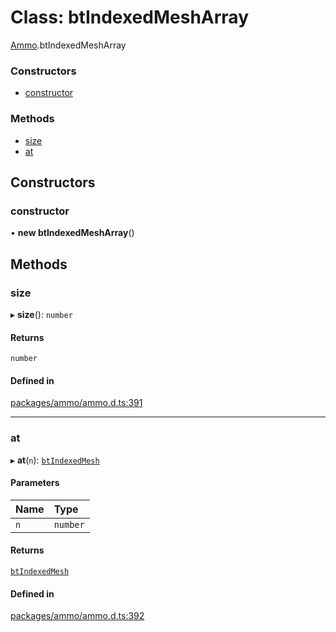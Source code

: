 # Class: btIndexedMeshArray

[Ammo](../modules/Ammo.md).btIndexedMeshArray

### Constructors

- [constructor](Ammo.btIndexedMeshArray.md#constructor)

### Methods

- [size](Ammo.btIndexedMeshArray.md#size)
- [at](Ammo.btIndexedMeshArray.md#at)

## Constructors

### constructor

• **new btIndexedMeshArray**()

## Methods

### size

▸ **size**(): `number`

#### Returns

`number`

#### Defined in

[packages/ammo/ammo.d.ts:391](https://github.com/Orillusion/orillusion/blob/main/packages/ammo/ammo.d.ts#L391)

___

### at

▸ **at**(`n`): [`btIndexedMesh`](Ammo.btIndexedMesh.md)

#### Parameters

| Name | Type |
| :------ | :------ |
| `n` | `number` |

#### Returns

[`btIndexedMesh`](Ammo.btIndexedMesh.md)

#### Defined in

[packages/ammo/ammo.d.ts:392](https://github.com/Orillusion/orillusion/blob/main/packages/ammo/ammo.d.ts#L392)
